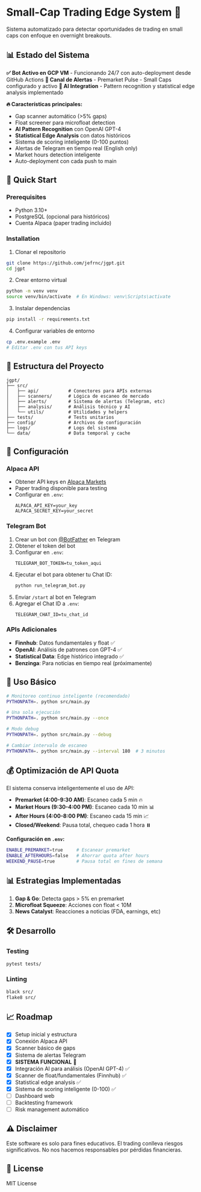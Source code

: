 # Small-Cap Trading Edge System 🚀

Sistema automatizado para detectar oportunidades de trading en small caps con enfoque en overnight breakouts.

## 📊 Estado del Sistema

**✅ Bot Activo en GCP VM** - Funcionando 24/7 con auto-deployment desde GitHub Actions
**📢 Canal de Alertas** - Premarket Pulse - Small Caps configurado y activo
**🤖 AI Integration** - Pattern recognition y statistical edge analysis implementado

**🔥 Características principales:**
- Gap scanner automático (>5% gaps)
- Float screener para microfloat detection  
- **AI Pattern Recognition** con OpenAI GPT-4
- **Statistical Edge Analysis** con datos históricos
- Sistema de scoring inteligente (0-100 puntos)
- Alertas de Telegram en tiempo real (English only)
- Market hours detection inteligente
- Auto-deployment con cada push to main

## 🚀 Quick Start

### Prerequisites
- Python 3.10+
- PostgreSQL (opcional para históricos)
- Cuenta Alpaca (paper trading incluido)

### Installation

1. Clonar el repositorio
```bash
git clone https://github.com/jefrnc/jgpt.git
cd jgpt
```

2. Crear entorno virtual
```bash
python -m venv venv
source venv/bin/activate  # En Windows: venv\Scripts\activate
```

3. Instalar dependencias
```bash
pip install -r requirements.txt
```

4. Configurar variables de entorno
```bash
cp .env.example .env
# Editar .env con tus API keys
```

## 📁 Estructura del Proyecto

```
jgpt/
├── src/
│   ├── api/           # Conectores para APIs externas
│   ├── scanners/      # Lógica de escaneo de mercado
│   ├── alerts/        # Sistema de alertas (Telegram, etc)
│   ├── analysis/      # Análisis técnico y AI
│   └── utils/         # Utilidades y helpers
├── tests/             # Tests unitarios
├── config/            # Archivos de configuración
├── logs/              # Logs del sistema
└── data/              # Data temporal y cache
```

## 🔧 Configuración

### Alpaca API
- Obtener API keys en [Alpaca Markets](https://alpaca.markets/)
- Paper trading disponible para testing
- Configurar en `.env`:
  ```
  ALPACA_API_KEY=your_key
  ALPACA_SECRET_KEY=your_secret
  ```

### Telegram Bot
1. Crear un bot con [@BotFather](https://t.me/botfather) en Telegram
2. Obtener el token del bot
3. Configurar en `.env`:
   ```
   TELEGRAM_BOT_TOKEN=tu_token_aqui
   ```
4. Ejecutar el bot para obtener tu Chat ID:
   ```bash
   python run_telegram_bot.py
   ```
5. Enviar `/start` al bot en Telegram
6. Agregar el Chat ID a `.env`:
   ```
   TELEGRAM_CHAT_ID=tu_chat_id
   ```

### APIs Adicionales
- **Finnhub**: Datos fundamentales y float ✅
- **OpenAI**: Análisis de patrones con GPT-4 ✅
- **Statistical Data**: Edge histórico integrado ✅
- **Benzinga**: Para noticias en tiempo real (próximamente)

## 🎯 Uso Básico

```bash
# Monitoreo continuo inteligente (recomendado)
PYTHONPATH=. python src/main.py

# Una sola ejecución
PYTHONPATH=. python src/main.py --once

# Modo debug
PYTHONPATH=. python src/main.py --debug

# Cambiar intervalo de escaneo
PYTHONPATH=. python src/main.py --interval 180  # 3 minutos
```

## 💰 Optimización de API Quota

El sistema conserva inteligentemente el uso de API:

- **Premarket (4:00-9:30 AM)**: Escaneo cada 5 min 🔥
- **Market Hours (9:30-4:00 PM)**: Escaneo cada 10 min 📊  
- **After Hours (4:00-8:00 PM)**: Escaneo cada 15 min 📈
- **Closed/Weekend**: Pausa total, chequeo cada 1 hora ⏸️

**Configuración en `.env`:**
```bash
ENABLE_PREMARKET=true     # Escanear premarket
ENABLE_AFTERHOURS=false   # Ahorrar quota after hours
WEEKEND_PAUSE=true        # Pausa total en fines de semana
```

## 📊 Estrategias Implementadas

1. **Gap & Go**: Detecta gaps > 5% en premarket
2. **Microfloat Squeeze**: Acciones con float < 10M
3. **News Catalyst**: Reacciones a noticias (FDA, earnings, etc)

## 🛠️ Desarrollo

### Testing
```bash
pytest tests/
```

### Linting
```bash
black src/
flake8 src/
```

## 📈 Roadmap

- [x] Setup inicial y estructura
- [x] Conexión Alpaca API
- [x] Scanner básico de gaps
- [x] Sistema de alertas Telegram
- [x] **SISTEMA FUNCIONAL** 🎉
- [x] Integración AI para análisis (OpenAI GPT-4) ✅
- [x] Scanner de float/fundamentales (Finnhub) ✅
- [x] Statistical edge analysis ✅
- [x] Sistema de scoring inteligente (0-100) ✅
- [ ] Dashboard web
- [ ] Backtesting framework
- [ ] Risk management automático

## ⚠️ Disclaimer

Este software es solo para fines educativos. El trading conlleva riesgos significativos. No nos hacemos responsables por pérdidas financieras.

## 📝 License

MIT License
